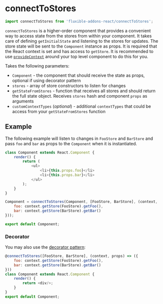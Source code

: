 # connectToStores

```js
import connectToStores from 'fluxible-addons-react/connectToStores';
```

`connectToStores` is a higher-order component that provides a convenient way to access state from the stores from within your component. It takes care of defining `getInitialState` and listening to the stores for updates. The store state will be sent to the `Component` instance as props. It is required that the React context is set and has access to `getStore`. It is recommended to use [`provideContext`](provideContext.md) around your top level component to do this for you.

Takes the following parameters:

 * `Component` - the component that should receive the state as props, optional if using decorator pattern
 * `stores` - array of store constructors to listen for changes
 * `getStateFromStores` - function that receives all stores and should return the full state object. Receives `stores` hash and component `props` as arguments
 * `customContextTypes` (*optional*) - additional `contextTypes` that could be access from your `getStateFromStores` function

## Example

The following example will listen to changes in `FooStore` and `BarStore` and pass `foo` and `bar` as props to the `Component` when it is instantiated.

```js
class Component extends React.Component {
    render() {
        return (
            <ul>
                <li>{this.props.foo}</li>
                <li>{this.props.bar}</li>
            </ul>
        );
    }
}

Component = connectToStores(Component, [FooStore, BarStore], (context, props) => ({
    foo: context.getStore(FooStore).getFoo(),
    bar: context.getStore(BarStore).getBar()
}));

export default Component;
```

### Decorator

You may also use the 
[decorator pattern](https://github.com/wycats/javascript-decorators):

```js
@connectToStores([FooStore, BarStore], (context, props) => ({
    foo: context.getStore(FooStore).getFoo(),
    bar: context.getStore(BarStore).getBar()
}))
class Component extends React.Component {
    render() {
        return <div/>;
    }
}
export default Component;
```
